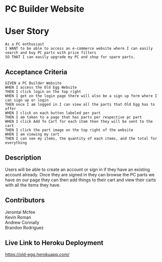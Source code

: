 # PC Builder Website

# User Story
```
As a PC enthusiast
I WANT to be able to access an e-commerce website where I can easily search and buy PC parts with price filters
SO THAT I can easily upgrade my PC and shop for spare parts.
```

## Acceptance Criteria
```
GIVEN a PC Builder Website
WHEN I access the Old Egg Website
THEN I click login on the top right
WHEN I get on the login page there will also be a sign up form where I can sign up or login
THEN once I am logged in I can view all the parts that Old Egg has to offer
WHEN I click on each button labeled per part
THEN I am taken to a page that has parts per respective pc part
WHEN I click Add To Cart for each item then they will be sent to the cart
THEN I click the part image on the top right of the website
WHEN I am viewing my cart
THEN I can see my items, the quantity of each items, and the total for everything
```

## Description
Users will be able to create an account or sign in if they have an existing account already. Once they are signed in they can browse the PC parts we have on our page they can then add things to their cart and view their carts with all the items they have.

## Contributors
Jerontai Mcfee<br>
Kevin Roman<br>
Andrew Connally<br>
Brandon Rodriguez<br>

## Live Link to Heroku Deployment
https://old-egg.herokuapp.com/